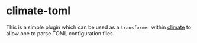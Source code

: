 # climate-toml

This is a simple plugin which can be used as a `transformer` within [climate](https://github.com/brekk/monoculture/tree/main/packages/climate) to allow one to parse TOML configuration files.
